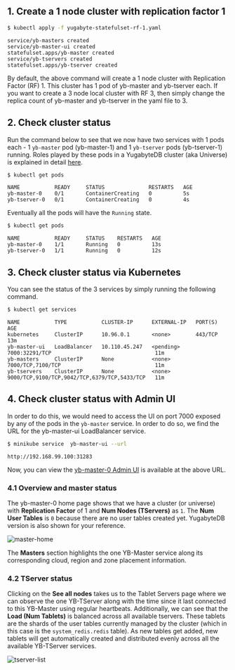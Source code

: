 ## 1. Create a 1 node cluster with replication factor 1

```sh
$ kubectl apply -f yugabyte-statefulset-rf-1.yaml
```
  
```
service/yb-masters created
service/yb-master-ui created
statefulset.apps/yb-master created
service/yb-tservers created
statefulset.apps/yb-tserver created
```

By default, the above command will create a 1 node cluster with Replication Factor (RF) 1. This cluster has 1 pod of yb-master and yb-tserver each. If you want to create a 3 node local cluster with RF 3, then simply change the replica count of yb-master and yb-tserver in the yaml file to 3.

## 2. Check cluster status

Run the command below to see that we now have two services with 1 pods each - 1 `yb-master` pod (yb-master-1) and 1 `yb-tserver` pods (yb-tserver-1) running. Roles played by these pods in a YugabyteDB cluster (aka Universe) is explained in detail [here](../../architecture/concepts/universe/).

```sh
$ kubectl get pods
```

```
NAME           READY     STATUS              RESTARTS   AGE
yb-master-0    0/1       ContainerCreating   0          5s
yb-tserver-0   0/1       ContainerCreating   0          4s
```

Eventually all the pods will have the `Running` state.

```sh
$ kubectl get pods
```

```
NAME           READY     STATUS    RESTARTS   AGE
yb-master-0    1/1       Running   0          13s
yb-tserver-0   1/1       Running   0          12s
```

## 3. Check cluster status via Kubernetes

You can see the status of the 3 services by simply running the following command.

```sh
$ kubectl get services
```

```
NAME           TYPE           CLUSTER-IP      EXTERNAL-IP   PORT(S)                                        AGE
kubernetes     ClusterIP      10.96.0.1       <none>        443/TCP                                        13m
yb-master-ui   LoadBalancer   10.110.45.247   <pending>     7000:32291/TCP                                 11m
yb-masters     ClusterIP      None            <none>        7000/TCP,7100/TCP                              11m
yb-tservers    ClusterIP      None            <none>        9000/TCP,9100/TCP,9042/TCP,6379/TCP,5433/TCP   11m
```

## 4. Check cluster status with Admin UI

In order to do this, we would need to access the UI on port 7000 exposed by any of the pods in the `yb-master` service. In order to do so, we find the URL for the yb-master-ui LoadBalancer service.

```sh
$ minikube service  yb-master-ui --url
```

```
http://192.168.99.100:31283
```

Now, you can view the [yb-master-0 Admin UI](../../reference/configuration/yb-master/#admin-ui) is available at the above URL.

### 4.1 Overview and master status

The yb-master-0 home page shows that we have a cluster (or universe) with **Replication Factor** of 1 and **Num Nodes (TServers)** as `1`. The **Num User Tables** is `0` because there are no user tables created yet. YugabyteDB version is also shown for your reference.

![master-home](/images/admin/master-home-kubernetes-rf1.png)

The **Masters** section highlights the one YB-Master service along its corresponding cloud, region and zone placement information.

### 4.2 TServer status

Clicking on the **See all nodes** takes us to the Tablet Servers page where we can observe the one YB-TServer along with the time since it last connected to this YB-Master using regular heartbeats. Additionally, we can see that the **Load (Num Tablets)** is balanced across all available tservers. These tablets are the shards of the user tables currently managed by the cluster (which in this case is the `system_redis.redis` table). As new tables get added, new tablets will get automatically created and distributed evenly across all the available YB-TServer services.

![tserver-list](/images/admin/master-tservers-list-kubernetes-rf1.png)
